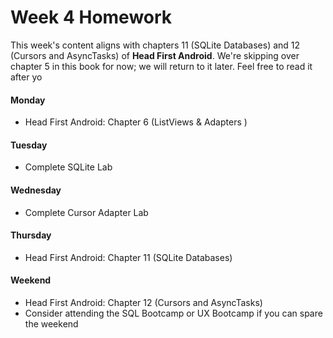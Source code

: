 # Week 4 Homework

This week's content aligns with chapters 11 (SQLite Databases) and 12 (Cursors and AsyncTasks) of **Head First Android**. We're skipping over chapter 5 in this book for now; we will return to it later. Feel free to read it after yo

#### Monday

* Head First Android: Chapter 6 (ListViews & Adapters )

#### Tuesday

* Complete SQLite Lab

#### Wednesday

* Complete Cursor Adapter Lab

#### Thursday

* Head First Android: Chapter 11 (SQLite Databases)

#### Weekend

* Head First Android: Chapter 12 (Cursors and AsyncTasks)
* Consider attending the SQL Bootcamp or UX Bootcamp if you can spare the weekend
